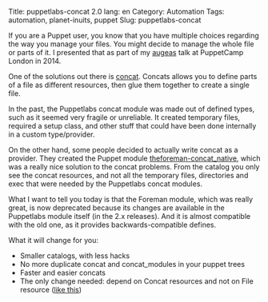 Title: puppetlabs-concat 2.0
lang: en
Category: Automation
Tags: automation, planet-inuits, puppet
Slug: puppetlabs-concat

If you are a Puppet user, you know that you have multiple choices regarding the
way you manage your files. You might decide to manage the whole file or parts
of it. I presented that as part of my [augeas][augeas] talk at PuppetCamp London
in 2014.

One of the solutions out there is [concat][ccat]. Concats allows you to define
parts of a file as different resources, then glue them together to create a
single file.

In the past, the Puppetlabs concat module was made out of defined types, such as
it seemed very fragile or unreliable. It created temporary files, required a
setup class, and other stuff that could have been done internally in a custom
type/provider.

On the other hand, some people decided to actually write concat as a provider.
They created the Puppet module [theforeman-concat_native][ccn], which was a
really nice solution to the concat problems. From the catalog you only see the
concat resources, and not all the temporary files, directories and exec that
were needed by the Puppetlabs concat modules.

What I want to tell you today is that the Foreman module, which was really
great, is now deprecated because its changes are available in the
Puppetlabs module itself (in the 2.x releases). And it is almost compatible with
the old one, as it provides backwards-compatible defines.

What it will change for you:

* Smaller catalogs, with less hacks
* No more duplicate concat and concat_modules in your puppet trees
* Faster and easier concats
* The only change needed: depend on Concat resources and not on File resource ([like this][ex])


[augeas]:http://www.slideshare.net/roidelapluie/augeas-swiss-knife-resources-for-your-puppet-tree
[ccat]:https://github.com/puppetlabs/puppetlabs-concat
[ccn]:https://github.com/theforeman/puppet-concat_native
[ex]:https://github.com/puppetlabs/puppetlabs-apache/commit/e96a933bef3d6bdeadd78ceb2185fe6a5b3b30d5





